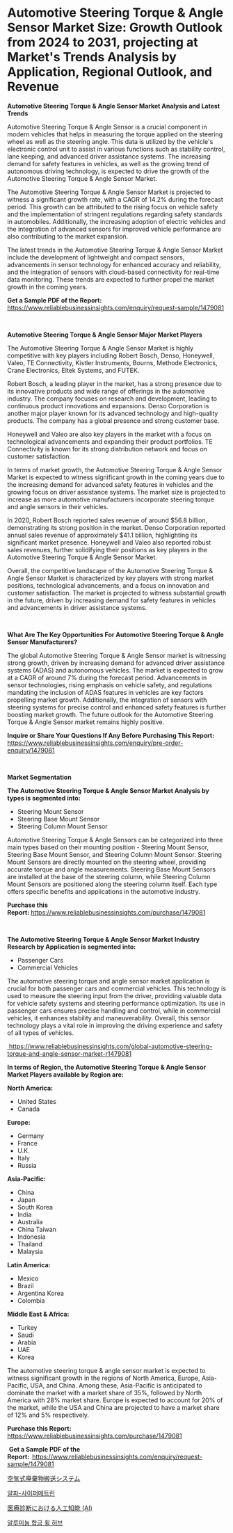<p><h1>Automotive Steering Torque & Angle Sensor Market Size: Growth Outlook from 2024 to 2031, projecting at Market's Trends Analysis by Application, Regional Outlook, and Revenue</h1></p><p><strong>Automotive Steering Torque & Angle Sensor Market Analysis and Latest Trends</strong></p>
<p><p>Automotive Steering Torque & Angle Sensor is a crucial component in modern vehicles that helps in measuring the torque applied on the steering wheel as well as the steering angle. This data is utilized by the vehicle's electronic control unit to assist in various functions such as stability control, lane keeping, and advanced driver assistance systems. The increasing demand for safety features in vehicles, as well as the growing trend of autonomous driving technology, is expected to drive the growth of the Automotive Steering Torque & Angle Sensor Market.</p><p>The Automotive Steering Torque & Angle Sensor Market is projected to witness a significant growth rate, with a CAGR of 14.2% during the forecast period. This growth can be attributed to the rising focus on vehicle safety and the implementation of stringent regulations regarding safety standards in automobiles. Additionally, the increasing adoption of electric vehicles and the integration of advanced sensors for improved vehicle performance are also contributing to the market expansion.</p><p>The latest trends in the Automotive Steering Torque & Angle Sensor Market include the development of lightweight and compact sensors, advancements in sensor technology for enhanced accuracy and reliability, and the integration of sensors with cloud-based connectivity for real-time data monitoring. These trends are expected to further propel the market growth in the coming years.</p></p>
<p><strong>Get a Sample PDF of the Report:&nbsp;</strong> <a href="https://www.reliablebusinessinsights.com/enquiry/request-sample/1479081">https://www.reliablebusinessinsights.com/enquiry/request-sample/1479081</a></p>
<p>&nbsp;</p>
<p><strong>Automotive Steering Torque & Angle Sensor Major Market Players</strong></p>
<p><p>The Automotive Steering Torque & Angle Sensor Market is highly competitive with key players including Robert Bosch, Denso, Honeywell, Valeo, TE Connectivity, Kistler Instruments, Bourns, Methode Electronics, Crane Electronics, Eltek Systems, and FUTEK. </p><p>Robert Bosch, a leading player in the market, has a strong presence due to its innovative products and wide range of offerings in the automotive industry. The company focuses on research and development, leading to continuous product innovations and expansions. Denso Corporation is another major player known for its advanced technology and high-quality products. The company has a global presence and strong customer base. </p><p>Honeywell and Valeo are also key players in the market with a focus on technological advancements and expanding their product portfolios. TE Connectivity is known for its strong distribution network and focus on customer satisfaction. </p><p>In terms of market growth, the Automotive Steering Torque & Angle Sensor Market is expected to witness significant growth in the coming years due to the increasing demand for advanced safety features in vehicles and the growing focus on driver assistance systems. The market size is projected to increase as more automotive manufacturers incorporate steering torque and angle sensors in their vehicles.</p><p>In 2020, Robert Bosch reported sales revenue of around $56.8 billion, demonstrating its strong position in the market. Denso Corporation reported annual sales revenue of approximately $41.1 billion, highlighting its significant market presence. Honeywell and Valeo also reported robust sales revenues, further solidifying their positions as key players in the Automotive Steering Torque & Angle Sensor Market.</p><p>Overall, the competitive landscape of the Automotive Steering Torque & Angle Sensor Market is characterized by key players with strong market positions, technological advancements, and a focus on innovation and customer satisfaction. The market is projected to witness substantial growth in the future, driven by increasing demand for safety features in vehicles and advancements in driver assistance systems.</p></p>
<p>&nbsp;</p>
<p><strong>What Are The Key Opportunities For Automotive Steering Torque & Angle Sensor Manufacturers?</strong></p>
<p><p>The global Automotive Steering Torque & Angle Sensor market is witnessing strong growth, driven by increasing demand for advanced driver assistance systems (ADAS) and autonomous vehicles. The market is expected to grow at a CAGR of around 7% during the forecast period. Advancements in sensor technologies, rising emphasis on vehicle safety, and regulations mandating the inclusion of ADAS features in vehicles are key factors propelling market growth. Additionally, the integration of sensors with steering systems for precise control and enhanced safety features is further boosting market growth. The future outlook for the Automotive Steering Torque & Angle Sensor market remains highly positive.</p></p>
<p><strong>Inquire or Share Your Questions If Any Before Purchasing This Report:</strong> <a href="https://www.reliablebusinessinsights.com/enquiry/pre-order-enquiry/1479081">https://www.reliablebusinessinsights.com/enquiry/pre-order-enquiry/1479081</a></p>
<p>&nbsp;</p>
<p><strong>Market Segmentation</strong></p>
<p><strong>The Automotive Steering Torque & Angle Sensor Market Analysis by types is segmented into:</strong></p>
<p><ul><li>Steering Mount Sensor</li><li>Steering Base Mount Sensor</li><li>Steering Column Mount Sensor</li></ul></p>
<p><p>Automotive Steering Torque & Angle Sensors can be categorized into three main types based on their mounting position - Steering Mount Sensor, Steering Base Mount Sensor, and Steering Column Mount Sensor. Steering Mount Sensors are directly mounted on the steering wheel, providing accurate torque and angle measurements. Steering Base Mount Sensors are installed at the base of the steering column, while Steering Column Mount Sensors are positioned along the steering column itself. Each type offers specific benefits and applications in the automotive industry.</p></p>
<p><strong>Purchase this Report:&nbsp;</strong><a href="https://www.reliablebusinessinsights.com/purchase/1479081">https://www.reliablebusinessinsights.com/purchase/1479081</a></p>
<p>&nbsp;</p>
<p><strong>The Automotive Steering Torque & Angle Sensor Market Industry Research by Application is segmented into:</strong></p>
<p><ul><li>Passenger Cars</li><li>Commercial Vehicles</li></ul></p>
<p><p>The automotive steering torque and angle sensor market application is crucial for both passenger cars and commercial vehicles. This technology is used to measure the steering input from the driver, providing valuable data for vehicle safety systems and steering performance optimization. Its use in passenger cars ensures precise handling and control, while in commercial vehicles, it enhances stability and maneuverability. Overall, this sensor technology plays a vital role in improving the driving experience and safety of all types of vehicles.</p></p>
<p><a href="https://www.reliablebusinessinsights.com/global-automotive-steering-torque-and-angle-sensor-market-r1479081">&nbsp;https://www.reliablebusinessinsights.com/global-automotive-steering-torque-and-angle-sensor-market-r1479081</a></p>
<p><strong>In terms of Region, the Automotive Steering Torque & Angle Sensor Market Players available by Region are:</strong></p>
<p>
    <p> <strong> North America: </strong>
        <ul>
            <li>United States</li>
            <li>Canada</li>
        </ul>
        </p> 
    <p> <strong> Europe: </strong>
        <ul>
            <li>Germany</li>
            <li>France</li>
            <li>U.K.</li>
            <li>Italy</li>
            <li>Russia</li>
        </ul>
        </p> 
    <p> <strong> Asia-Pacific: </strong>
        <ul>
            <li>China</li>
            <li>Japan</li>
            <li>South Korea</li>
            <li>India</li>
            <li>Australia</li>
            <li>China Taiwan</li>
            <li>Indonesia</li>
            <li>Thailand</li>
            <li>Malaysia</li>
        </ul>
        </p> 
    <p> <strong> Latin America: </strong>
        <ul>
            <li>Mexico</li>
            <li>Brazil</li>
            <li>Argentina Korea</li>
            <li>Colombia</li>
        </ul>
        </p> 
    <p> <strong> Middle East & Africa: </strong>
        <ul>
            <li>Turkey</li>
            <li>Saudi</li>
            <li>Arabia</li>
            <li>UAE</li>
            <li>Korea</li>
        </ul>
    </p>
    </p>
<p><p>The automotive steering torque & angle sensor market is expected to witness significant growth in the regions of North America, Europe, Asia-Pacific, USA, and China. Among these, Asia-Pacific is anticipated to dominate the market with a market share of 35%, followed by North America with 28% market share. Europe is expected to account for 20% of the market, while the USA and China are projected to have a market share of 12% and 5% respectively.</p></p>
<p><strong>Purchase this Report: </strong><a href="https://www.reliablebusinessinsights.com/purchase/1479081">https://www.reliablebusinessinsights.com/purchase/1479081</a></p>
<p>&nbsp;<strong>Get a Sample PDF of the Report:&nbsp;&nbsp;</strong><a href="https://www.reliablebusinessinsights.com/enquiry/request-sample/1479081">https://www.reliablebusinessinsights.com/enquiry/request-sample/1479081</a></p>
<p><strong></strong></p>
<p><p><a href="https://github.com/DudleyFerry/Market-Research-Report-List-1/blob/main/985075995714.md">空気式廃棄物搬送システム</a></p><p><a href="https://github.com/plelbej847484502/Market-Research-Report-List-2/blob/main/868074587360.md">알파-사이퍼메트린</a></p><p><a href="https://github.com/avbqbctihcbe2/Market-Research-Report-List-2/blob/main/508933795715.md">医療診断における人工知能 (AI)</a></p><p><a href="https://github.com/vseigx30c9a1j/Market-Research-Report-List-2/blob/main/786077587361.md">알루미늄 합금 휠 허브</a></p></p>